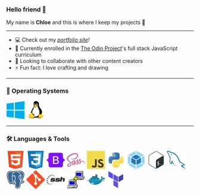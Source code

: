 ### Hello friend 👋
My name is **Chloe** and this is where I keep my projects 🧰

***
- 💻 Check out my _[portfolio site](https://puybr.github.io/chloeurisohn)!_
- 🌱 Currently enrolled in the [The Odin Project](https://www.theodinproject.com/paths/full-stack-javascript/courses/javascript)'s full stack JavaScript curriculum
- 👯 Looking to collaborate with other content creators
- ⚡ Fun fact: I love crafting and drawing

***

### 💾 Operating Systems

<div float="left">
  <img src="https://raw.githubusercontent.com/devicons/devicon/master/icons/windows8/windows8-original.svg" alt="Windows" width="50" />
  <img src="https://raw.githubusercontent.com/devicons/devicon/master/icons/linux/linux-original.svg" alt="Linux" width="50" />
</div>

***

### 🛠 Languages & Tools

<div float="left">
  <img src="https://raw.githubusercontent.com/devicons/devicon/master/icons/html5/html5-original.svg" alt="HTML" width="50" />
  <img src="https://raw.githubusercontent.com/devicons/devicon/master/icons/css3/css3-original.svg" alt="CSS" width="50" />
  <img src="https://raw.githubusercontent.com/devicons/devicon/master/icons/bootstrap/bootstrap-original.svg" alt="Bootstrap" width="50" />
  <img src="https://raw.githubusercontent.com/devicons/devicon/master/icons/sass/sass-original.svg" alt="SASS" width="50" />
  <img src="https://raw.githubusercontent.com/devicons/devicon/master/icons/javascript/javascript-original.svg" alt="JavaScript" width="50" />
  <img src="https://raw.githubusercontent.com/devicons/devicon/master/icons/python/python-original.svg" alt="Python" width="50" />
  <img src="https://raw.githubusercontent.com/devicons/devicon/master/icons/webpack/webpack-original.svg" alt="Webpack" width="50" />
  <img src="https://raw.githubusercontent.com/devicons/devicon/master/icons/bash/bash-original.svg" alt="Bash" width="50" />
  <img src="https://raw.githubusercontent.com/devicons/devicon/master/icons/mysql/mysql-original.svg" alt="MySQL" width="50" />
  <img src="https://raw.githubusercontent.com/devicons/devicon/master/icons/postgresql/postgresql-original.svg" alt="PostgreSQL" width="50" />
  <img src="https://raw.githubusercontent.com/devicons/devicon/master/icons/git/git-original.svg" alt="Git" width="50" />
  <img src="https://raw.githubusercontent.com/devicons/devicon/master/icons/ssh/ssh-original-wordmark.svg" alt="SSH" width="50" />
  <img src="https://raw.githubusercontent.com/devicons/devicon/master/icons/putty/putty-original.svg" alt="Putty" width="50" />
  <img src="https://raw.githubusercontent.com/devicons/devicon/master/icons/docker/docker-original.svg" alt="Docker" width="50" />
  <img src="https://raw.githubusercontent.com/devicons/devicon/master/icons/terraform/terraform-original.svg" alt="Terraform" width="50" />
</div>
